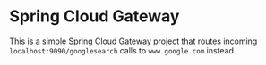 # Spring Cloud Gateway

This is a simple Spring Cloud Gateway project that routes incoming `localhost:9090/googlesearch` calls to `www.google.com` instead.
